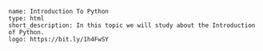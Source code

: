 ﻿```ngMeta
name: Introduction To Python
type: html
short_description: In this topic we will study about the Introduction of Python.
logo: https://bit.ly/1h4FwSY
```
